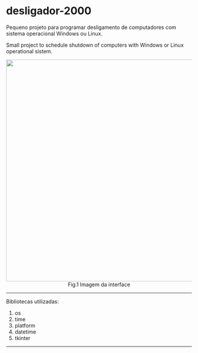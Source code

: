 # desligador-2000

Pequeno projeto para programar desligamento de computadores com sistema operacional Windows ou Linux.

Small project to schedule shutdown of computers with Windows or Linux operational sistem.

<p align="center">
  <img width="760" height="600" src="https://github.com/hemilioaraujo/desligador-2000/blob/master/img/tela.png"> <br>
  Fig.1 Imagem da interface <br>
</p>


*******
Bibliotecas utilizadas: 
 1. os
 2. time
 3. platform
 4. datetime
 5. tkinter

*******
